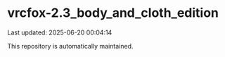 # vrcfox-2.3_body_and_cloth_edition

Last updated: 2025-06-20 00:04:14

This repository is automatically maintained.
